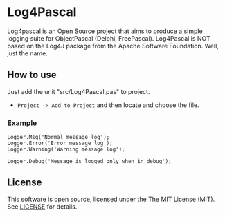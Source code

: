 # Log4Pascal

Log4pascal is an Open Source project that aims to produce a simple logging suite for ObjectPascal (Delphi, FreePascal).
Log4Pascal is NOT based on the Log4J package from the Apache Software Foundation. Well, just the name.

## How to use

Just add the unit "src/Log4Pascal.pas" to project.
  - ``Project -> Add to Project`` and then locate and choose the file.

### Example

```delphi
Logger.Msg('Normal message log');
Logger.Error('Error message log');
Logger.Warning('Warning message log');
```

```delphi
Logger.Debug('Message is logged only when in debug');
```

## License

This software is open source, licensed under the The MIT License (MIT). See [LICENSE](https://github.com/martinusso/log4pascal/blob/master/LICENSE) for details.
